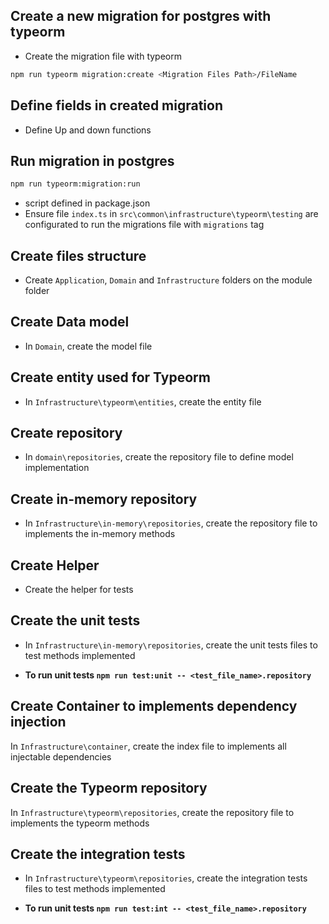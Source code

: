 ## Create a new migration for postgres with typeorm
* Create the migration file with typeorm
```sh
npm run typeorm migration:create <Migration Files Path>/FileName
```

## Define fields in created migration
* Define Up and down functions

## Run migration in postgres
```sh
npm run typeorm:migration:run
```
* script defined in package.json
* Ensure file `index.ts` in `src\common\infrastructure\typeorm\testing` are configurated to run the migrations file with `migrations` tag

## Create files structure
* Create `Application`, `Domain` and `Infrastructure` folders on the module folder

## Create Data model
* In `Domain`, create the model file

## Create entity used for Typeorm
* In `Infrastructure\typeorm\entities`, create the entity file

## Create repository
* In `domain\repositories`, create the repository file to define model implementation

## Create in-memory repository
* In `Infrastructure\in-memory\repositories`, create the repository file to implements the in-memory methods

## Create Helper
* Create the helper for tests

## Create the unit tests
* In `Infrastructure\in-memory\repositories`, create the unit tests files to test methods implemented

* **To run unit tests `npm run test:unit -- <test_file_name>.repository`**

## Create Container to implements dependency injection
In `Infrastructure\container`, create the index file to implements all injectable dependencies

## Create the Typeorm repository
In `Infrastructure\typeorm\repositories`, create the repository file to implements the typeorm methods

## Create the integration tests

* In `Infrastructure\typeorm\repositories`, create the integration tests files to test methods implemented

* **To run unit tests `npm run test:int -- <test_file_name>.repository`**
